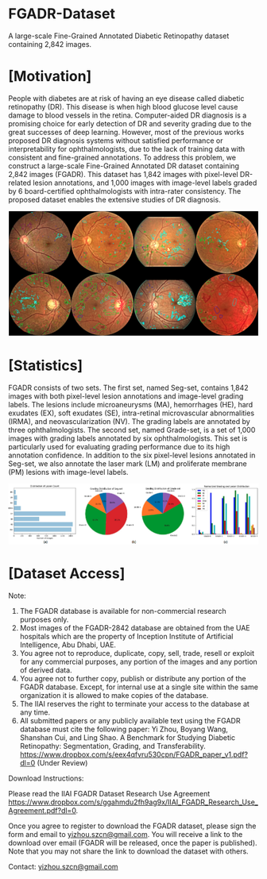 # FGADR-Dataset
A large-scale Fine-Grained Annotated Diabetic Retinopathy dataset containing 2,842 images.

# [Motivation]

People with diabetes are at risk of having an eye disease called diabetic retinopathy (DR). This disease is when high blood glucose level cause damage to blood vessels in the retina. Computer-aided DR diagnosis is a promising choice for early detection of DR and severity grading due to the great successes of deep learning. However, most of the previous works proposed DR diagnosis systems without satisfied performance or interpretability for ophthalmologists, due to the lack of training data with consistent and fine-grained annotations. To address this problem, we construct a large-scale Fine-Grained Annotated DR dataset containing 2,842 images (FGADR). This dataset has 1,842 images with pixel-level DR-related lesion annotations, and 1,000 images with image-level labels graded by 6 board-certified ophthalmologists with intra-rater consistency. The proposed dataset enables the extensive studies of DR diagnosis.

![Image text](https://github.com/csyizhou/FGADR-2842-Dataset/blob/master/img/FGADR_Annotation.png)


# [Statistics]

FGADR consists of two sets. The first set, named Seg-set, contains 1,842 images with both pixel-level lesion annotations and image-level grading labels. The lesions include microaneurysms (MA), hemorrhages (HE), hard exudates (EX), soft exudates (SE), intra-retinal microvascular abnormalities (IRMA), and neovascularization (NV). The grading labels are annotated by three ophthalmologists. The second set, named Grade-set, is a set of 1,000 images with grading labels annotated by six ophthalmologists. This set is particularly used for evaluating grading performance due to its high annotation confidence. In addition to the six pixel-level lesions annotated in Seg-set, we also annotate the laser mark (LM) and proliferate membrane (PM) lesions with image-level labels.

![Image text](https://github.com/csyizhou/FGADR-2842-Dataset/blob/master/img/FGADR_Statistics.png)


# [Dataset Access]

Note:
1. The FGADR database is available for non-commercial research purposes only.
2. Most images of the FGADR-2842 database are obtained from the UAE hospitals which are the property of Inception Institute of Artificial Intelligence, Abu Dhabi, UAE.
3. You agree not to reproduce, duplicate, copy, sell, trade, resell or exploit for any commercial purposes, any portion of the images and any portion of derived data.
4. You agree not to further copy, publish or distribute any portion of the FGADR database. Except, for internal use at a single site within the same organization it is allowed to make copies of the database.
5. The IIAI reserves the right to terminate your access to the database at any time.
6. All submitted papers or any publicly available text using the FGADR database must cite the following paper:
Yi Zhou, Boyang Wang, Shanshan Cui, and Ling Shao. A Benchmark for Studying Diabetic Retinopathy: Segmentation, Grading, and Transferability.
https://www.dropbox.com/s/eex4qfvru530cpn/FGADR_paper_v1.pdf?dl=0 (Under Review)

Download Instructions:

Please read the IIAI FGADR Dataset Research Use Agreement https://www.dropbox.com/s/ggahmdu2fh9ag9x/IIAI_FGADR_Research_Use_Agreement.pdf?dl=0.

Once you agree to register to download the FGADR dataset, please sign the form and email to yizhou.szcn@gmail.com. You will receive a link to the download over email (FGADR will be released, once the paper is published). Note that you may not share the link to download the dataset with others.

Contact: yizhou.szcn@gmail.com
